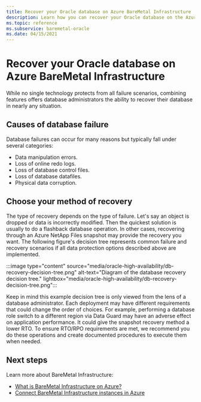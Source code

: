 ```yaml
---
title: Recover your Oracle database on Azure BareMetal Infrastructure
description: Learn how you can recover your Oracle database on the Azure BareMetal Infrastructure.
ms.topic: reference
ms.subservice: baremetal-oracle
ms.date: 04/15/2021
---
```


# Recover your Oracle database on Azure BareMetal Infrastructure

While no single technology protects from all failure scenarios, combining features offers database administrators the ability to recover their database in nearly any situation.

## Causes of database failure

Database failures can occur for many reasons but typically fall under several categories:

- Data manipulation errors.
- Loss of online redo logs.
- Loss of database control files.
- Loss of database datafiles.
- Physical data corruption.

## Choose your method of recovery

The type of recovery depends on the type of failure. Let's say an object is dropped or data is incorrectly modified. Then the quickest solution is usually to do a flashback database operation. In other cases, recovering through an Azure NetApp Files snapshot may provide the recovery you want. The following figure's decision tree represents common failure and recovery scenarios if all data protection options described above are implemented.

:::image type="content" source="media/oracle-high-availability/db-recovery-decision-tree.png" alt-text="Diagram of the database recovery decision tree." lightbox="media/oracle-high-availability/db-recovery-decision-tree.png":::

Keep in mind this example decision tree is only viewed from the lens of a database administrator. Each deployment may have different requirements that could change the order of choices. For example, performing a database role switch to a different region via Data Guard may have an adverse effect on application performance. It could give the snapshot recovery method a lower RTO. To ensure RTO/RPO requirements are met, we recommend you do these operations and create documented procedures to execute them when needed.

## Next steps

Learn more about BareMetal Infrastructure:

- [What is BareMetal Infrastructure on Azure?](../../concepts-baremetal-infrastructure-overview.md)
- [Connect BareMetal Infrastructure instances in Azure](../../connect-baremetal-infrastructure.md)
